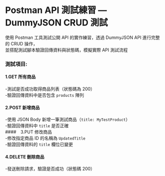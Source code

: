 # Postman API 測試練習 — DummyJSON CRUD 測試
使用 Postman 工具測試公開 API 的實作練習，透過 DummyJSON API 進行完整的 CRUD 操作，<br>
並搭配測試腳本驗證回傳資料與狀態碼，模擬實際 API 測試流程<br>
### 測試項目:<br>
#### 1.GET 所有商品<br>
-測試是否成功取得商品列表（狀態碼為 200）<br>
-驗證回傳資料中是否包含 `products` 陣列 <br>
#### 2.POST 新增商品<br>
-使用 JSON Body 新增一筆測試商品（`title: MyTestProduct`）<br>
-驗證回傳資料中 `title` 是否正確<br>
####　3.PUT 修改商品<br>
-修改指定商品 ID 的名稱為 `UpdatedTitle`<br>
-驗證回傳資料的 `title` 欄位已變更<br>
#### 4.DELETE 刪除商品<br>
-發送刪除請求，驗證是否成功（狀態碼 200）<br>

